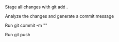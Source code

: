 Stage all changes with git add .

Analyze the changes and generate a commit message

Run git commit -m "<AI-generated message>"

Run git push